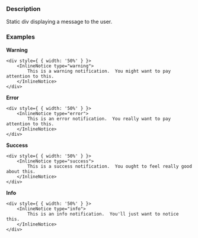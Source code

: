 ### Description

Static div displaying a message to the user.

### Examples

**Warning**

```
<div style={ { width: '50%' } }>
    <InlineNotice type="warning">
        This is a warning notification.  You might want to pay attention to this.
    </InlineNotice>
</div>
```

**Error**

```
<div style={ { width: '50%' } }>
    <InlineNotice type="error">
        This is an error notification.  You really want to pay attention to this.
    </InlineNotice>
</div>
```

**Success**

```
<div style={ { width: '50%' } }>
    <InlineNotice type="success">
        This is a success notification.  You ought to feel really good about this.
    </InlineNotice>
</div>
```

**Info**

```
<div style={ { width: '50%' } }>
    <InlineNotice type="info">
        This is an info notification.  You'll just want to notice this.
    </InlineNotice>
</div>
```
